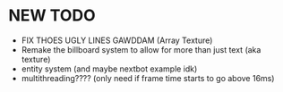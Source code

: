 # NEW TODO
 - FIX THOES UGLY LINES GAWDDAM (Array Texture)
 - Remake the billboard system to allow for more than just text (aka texture)
 - entity system (and maybe nextbot example idk)
 - multithreading???? (only need if frame time starts to go above 16ms)